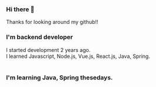 ### Hi there 👋
Thanks for looking around my github!!<br>

### I'm  backend developer 

I started development 2 years ago.<br>
I learned Javascript, Node.js, Vue.js, React.js, Java, Spring.<br><br>

### I'm learning Java, Spring thesedays.


<!--
**junY97/junY97** is a ✨ _special_ ✨ repository because its `README.md` (this file) appears on your GitHub profile.

Here are some ideas to get you started:

- 🔭 I’m currently working on ...
- 🌱 I’m currently learning ...
- 👯 I’m looking to collaborate on ...
- 🤔 I’m looking for help with ...
- 💬 Ask me about ...
- 📫 How to reach me: ...
- 😄 Pronouns: ...
- ⚡ Fun fact: ...
-->
